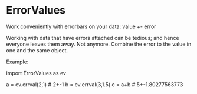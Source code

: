 ErrorValues
===========

Work conveniently with errorbars on your data:  value +- error

Working with data that have errors attached can be tedious; and hence everyone leaves them away.
Not anymore.
Combine the error to the value in one and the same object.

Example:


import ErrorValues as ev

a = ev.errval(2,1) # 2+-1
b = ev.errval(3,1.5)
c = a+b # 5+-1.80277563773
